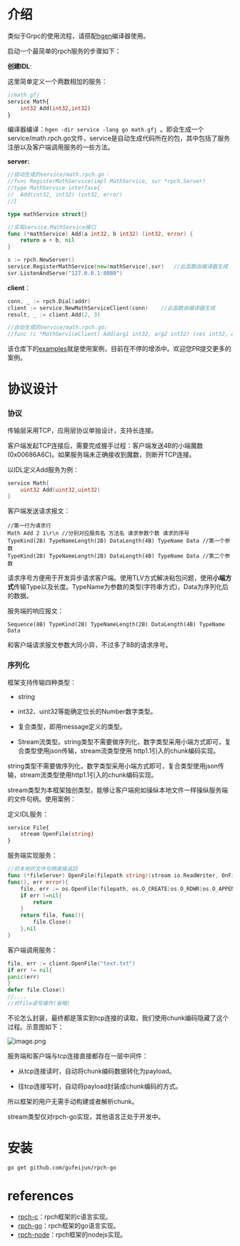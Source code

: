 # 介绍

类似于Grpc的使用流程，请搭配[hgen](https://github.com/gufeijun/hgen)编译器使用。

启动一个最简单的rpch服务的步骤如下：

**创建IDL**:

这里简单定义一个两数相加的服务：

```protobuf
//math.gfj
service Math{
    int32 Add(int32,int32)
}
```

编译器编译：`hgen -dir service -lang go math.gfj `。即会生成一个service/math.rpch.go文件，service是自动生成代码所在的包，其中包括了服务注册以及客户端调用服务的一些方法。

**server:**

```go
//自动生成的service/math.rpch.go：
//func RegisterMathService(impl MathService, svr *rpch.Server) 
//type MathService interface{
//	Add(int32, int32) (int32, error)
//}

type mathService struct{}

//实现service.MathService接口
func (*mathService) Add(a int32, b int32) (int32, error) {
	return a + b, nil
}

s := rpch.NewServer()
service.RegisterMathService(new(mathService),svr)	//此函数由编译器生成
svr.ListenAndServe("127.0.0.1:8080")
```

**client**：

```go
conn, _ := rpch.Dial(addr)
client := service.NewMathServiceClient(conn)	//此函数由编译器生成
result, _ := client.Add(2, 3)

//自动生成的service/math.rpch.go:
//func (c *MathServiceClient) Add(arg1 int32, arg2 int32) (res int32, err error) 
```

该仓库下的[examples](https://github.com/gufeijun/rpch-go/tree/master/examples)就是使用案例，目前在不停的增添中。欢迎您PR提交更多的案例。

# 协议设计

### 协议

传输层采用TCP，应用层协议单独设计，支持长连接。

客户端发起TCP连接后，需要完成握手过程：客户端发送4B的小端魔数(0x00686A6C)。如果服务端未正确接收到魔数，则断开TCP连接。

以IDL定义Add服务为例：

```go
service Math{
	uint32 Add(uint32,uint32)
}
```

客户端发送请求报文：

```
//第一行为请求行
Math Add 2 1\r\n //分别对应服务名 方法名 请求参数个数 请求的序号
TypeKind(2B) TypeNameLength(2B) DataLength(4B) TypeName Data //第一个参数
TypeKind(2B) TypeNameLength(2B) DataLength(4B) TypeName Data //第二个参数
```

请求序号方便用于开发异步请求客户端。使用TLV方式解决粘包问题，使用**小端方式**传输Type以及长度。TypeName为参数的类型(字符串方式)，Data为序列化后的数据。

服务端的响应报文：

```
Sequence(8B) TypeKind(2B) TypeNameLength(2B) DataLength(4B) TypeName Data
```

和客户端请求报文参数大同小异，不过多了8B的请求序号。

### 序列化

框架支持传输四种类型：

+ string

+ int32、uint32等能确定位长的Number数字类型。

+ 复合类型，即用message定义的类型。

+ Stream流类型。string类型不需要做序列化，数字类型采用小端方式即可，复合类型使用json传输，stream流类型使用
  http1.1引入的chunk编码实现。

string类型不需要做序列化，数字类型采用小端方式即可，复合类型使用json传输，stream流类型使用http1.1引入的chunk编码实现。

stream类型为本框架独创类型，能够让客户端宛如操纵本地文件一样操纵服务端的文件句柄。使用案例：

定义IDL服务：

```protobuf
service File{
	stream OpenFile(string)
}
```

服务端实现服务：

```go
//将本地的文件句柄直接返回
func (*fileServer) OpenFile(filepath string)(stream io.ReadWriter, OnFinish
func(), err error){
    file, err := os.OpenFile(filepath, os.O_CREATE|os.O_RDWR|os.O_APPEND, 0666)
    if err !=nil{
    	return
    }
    return file, func(){
    	file.Close()
    },nil
}
```

客户端调用服务：

```go
file, err := client.OpenFile("text.txt")
if err != nil{
panic(err)
}
defer file.Close()
//....
//对file读写操作(省略)
```

不论怎么封装，最终都是落实到tcp连接的读取，我们使用chunk编码隐藏了这个过程。示意图如下：

![image.png](https://s2.loli.net/2022/03/15/dfMLIPbaD2uBW7x.png)

服务端和客户端与tcp连接直接都存在一层中间件：

+ 从tcp连接读时，自动将chunk编码数据转化为payload。

+ 往tcp连接写时，自动将payload封装成chunk编码的方式。

所以框架的用户无需手动构建或者解析chunk。

stream类型仅对rpch-go实现，其他语言正处于开发中。

# 安装

```shell
go get github.com/gufeijun/rpch-go
```

# references

+ [rpch-c](https://github.com/gufeijun/rpch-c)：rpch框架的c语言实现。
+ [rpch-go](https://github.com/gufeijun/rpch-go)：rpch框架的go语言实现。
+ [rpch-node](https://github.com/gufeijun/rpch-node)：rpch框架的nodejs实现。

